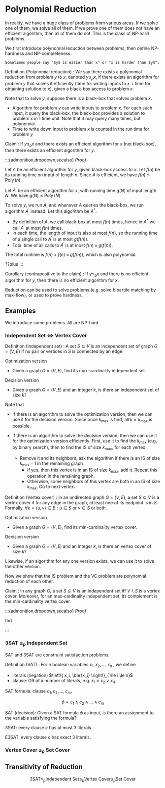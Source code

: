 # Polynomial Reduction

In reality, we have a huge class of problems from various areas. If we solve one of them, we solve all of them. If we prove one of them does not have an efficient algorithm, then all of them do not. This is the class of NP-hard problems.

We first introduce polynomial reduction between problems, then define NP-hardness and NP-completeness.

```{margin}
Sometimes people say "$y$ is easier than x" or "x is harder than $y$".
```

Definition (Polynomial reduction)
: We say there exists a polynomial-reduction from problem $y$ to $x$, denoted $y \le _p x$, if there exists an algorithm for problem $y$ that solves it efficiently (time for writing inputs to $x$ + time for obtaining solution to $x$), given a black-box access to problem $x$.

Note that to solve $y$, suppose there is a black-box that solves problem $x$.

- Algorithm for problem $y$ can write inputs to problem $x$. For each such input, it query the black-box, the black-box provides a solution to problem $x$ in 1 time unit. Note that it may query many times, but polynomial.
- Time to write down input to problem $x$ is counted in the run time for problem $y$


Claim
: If $y \le _p x$ and there exists an efficient algorithm for $x$ (not black-box), then there exists an efficient algorithm for $y$.

:::{admonition,dropdown,seealso} *Proof*

Let $A$ be an efficient algorithm for $y$, given black-box access to $x$. Let $f(n)$ be its running time on input of length $n$. Since $A$ is efficient, we have $f(n)\le \operatorname{Poly}(n)$.

Let $A ^\prime$ be an efficient algorithm for $x$, with running time $g(N)$ of input length $N$. We have $g(N)\le \operatorname{Poly}(N)$.

To solve $y$, we run $A$, and whenever $A$ queries the black-box, we run algorithm $A ^\prime$ instead. Let this algorithm be $A^*$.
- By definition of $A$, we call black-box at most $f(n)$ times, hence in $A^*$ we call $A ^\prime$ at most $f(n)$ times.
- In each time, the length of input is also at most $f(n)$, so the running time of a single call to $A ^\prime$ is at most $g(f(n))$.
- Total time of all calls to $A ^\prime$ is at most $f(n)\times g(f(n))$.

The total runtime is $f(n)+f(n)\times g(f(n))$, which is also polynomial.

??plus
:::

Corollary (contrapositive to the claim)
: If $y \le _p x$ and there is no efficient algorithm for $y$, then there is no efficient algorithm for $x$.

Reduction can be used to solve problems (e.g. solve bipartite matching by max-flow), or used to prove hardness.


## Examples

We introduce some problems. All are NP-hard.

### Independent Set $\Leftrightarrow$ Vertex Cover

Definition (Independent set)
: A set $S \subseteq V$ is an independent set of graph $G=(V,E)$ if no pair or vertices in $S$ is connected by an edge.

Optimization version
- Given a graph $G=(V,E)$, find its max-cardinality independent set.

Decision version
- Given a graph $G=(V,E)$ and an integer $k$, is there an independent set of size $k$?

Note that

- If there is an algorithm to solve the optimization version, then we can use it for the decision version. Since once $k_\max$ is find, all $k \le k_\max$ is possible.

- If there is an algorithm to solve the decision version, then we can use it for the optimization version efficiently. First, use it to find the $k_\max$ (e.g. by binary search), then to find the IS of size $k_\max$, for each vertex
  - Remove it and its neighbors, ask the algorithm if there is an IS of size $k_\max-1$ in the remaining graph
    - If yes, then this vertex is in an IS of size $k_\max$, add it. Repeat this operation in the remaining graph.
    - Otherwise, some neighbors of this vertex are both in an IS of size $k_\max$. Go to next vertex.

Definition (Vertex cover)
: In an undirected graph $G=(V,E)$, a set $S\subseteq V$ is a vertex cover if for any edge in the graph, at least one of its endpoint is in $S$. Formally,  $\forall e = (u,v)\in E: u\in S$ or $v\in S$ or both.

Optimization version
- Given a graph $G=(V,E)$, find its min-cardinality vertex cover.

Decision version
- Given a graph $G=(V,E)$ and an integer $k$, is there an vertex cover of size $k$?

Likewise, if an algorithm for any one version exists, we can use it to solve the other version.

Now we show that the IS problem and the VC problem are polynomial reduction of each other.

Claim
: In any graph $G$, a set $S \subseteq V$ is an independent set iff $V\backslash S$ is a vertex cover. Moreover, for an max-cardinality independent set, its complement is the min-cardinality vertex cover.

:::{admonition,dropdown,seealso} *Proof*

tbd


:::



### 3SAT $\le_p$ Independent Set

SAT and 3SAT are constraint satisfaction problems.

Definition (SAT)
: For $n$ boolean variables $x_1, x_2, \ldots, x_n$ , we define
- literals (negation) $\left\{ x_i, \bar{x_i} \right\}_{1\le i \le n}$
- clause: OR of a number of literals, e.g. $x_1 \vee \bar{x}_2 \vee x_4$.

SAT formula: clause $c_1, c_2, \ldots, c_m$.

$$
\phi = c_1 \wedge c_2 \wedge \ldots \wedge c_m
$$

SAT (decision): Given a SAT formula $\phi$ as input, is there an assignment to the variable satisfying the formula?

3SAT: every clause $c$ has at most 3 literals.

E3SAT: every clause $c$ has exact 3 literals.

###  Vertex Cover $\le_p$ Set Cover

## Transitivity of Reduction


$$
\text{3SAT}  \le_p \text{Independent Set}  \le_p \text{Vertex Cover}  \le_p \text{Set Cover}  
$$
